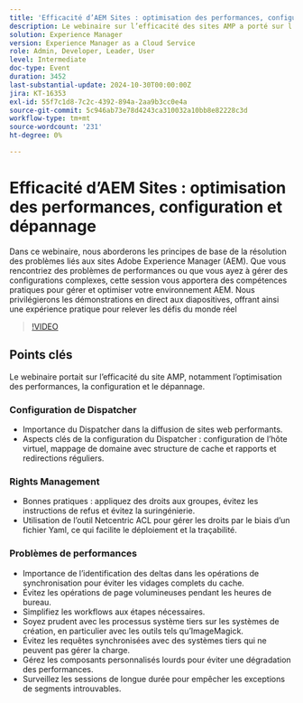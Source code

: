 ```yaml
---
title: 'Efficacité d’AEM Sites : optimisation des performances, configuration et dépannage'
description: Le webinaire sur l’efficacité des sites AMP a porté sur l’optimisation des performances, la configuration du Dispatcher, les bonnes pratiques de gestion des droits et les stratégies permettant de résoudre les problèmes de performances.
solution: Experience Manager
version: Experience Manager as a Cloud Service
role: Admin, Developer, Leader, User
level: Intermediate
doc-type: Event
duration: 3452
last-substantial-update: 2024-10-30T00:00:00Z
jira: KT-16353
exl-id: 55f7c1d8-7c2c-4392-894a-2aa9b3cc0e4a
source-git-commit: 5c946ab73e78d4243ca310032a10bb8e82228c3d
workflow-type: tm+mt
source-wordcount: '231'
ht-degree: 0%

---
```


# Efficacité d’AEM Sites : optimisation des performances, configuration et dépannage

Dans ce webinaire, nous aborderons les principes de base de la résolution des problèmes liés aux sites Adobe Experience Manager (AEM). Que vous rencontriez des problèmes de performances ou que vous ayez à gérer des configurations complexes, cette session vous apportera des compétences pratiques pour gérer et optimiser votre environnement AEM. Nous privilégierons les démonstrations en direct aux diapositives, offrant ainsi une expérience pratique pour relever les défis du monde réel&#x200B;

>[!VIDEO](https://video.tv.adobe.com/v/3435114/?learn=on)

## Points clés

Le webinaire portait sur l’efficacité du site AMP, notamment l’optimisation des performances, la configuration et le dépannage.

### Configuration de Dispatcher

* Importance du Dispatcher dans la diffusion de sites web performants.
* Aspects clés de la configuration du Dispatcher : configuration de l’hôte virtuel, mappage de domaine avec structure de cache et rapports et redirections réguliers.

### Rights Management

* Bonnes pratiques : appliquez des droits aux groupes, évitez les instructions de refus et évitez la suringénierie.
* Utilisation de l’outil Netcentric ACL pour gérer les droits par le biais d’un fichier Yaml, ce qui facilite le déploiement et la traçabilité.

### Problèmes de performances

* Importance de l’identification des deltas dans les opérations de synchronisation pour éviter les vidages complets du cache.
* Évitez les opérations de page volumineuses pendant les heures de bureau.
* Simplifiez les workflows aux étapes nécessaires.
* Soyez prudent avec les processus système tiers sur les systèmes de création, en particulier avec les outils tels qu’ImageMagick.
* Évitez les requêtes synchronisées avec des systèmes tiers qui ne peuvent pas gérer la charge.
* Gérez les composants personnalisés lourds pour éviter une dégradation des performances.
* Surveillez les sessions de longue durée pour empêcher les exceptions de segments introuvables.
